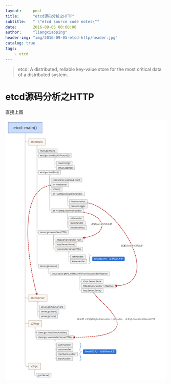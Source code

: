 ```yaml
---
layout:     post
title:      "etcd源码分析之HTTP"
subtitle:   " \"etcd source code notes\""
date:       2016-09-05 00:00:00
author:     "liangxiaoping"
header-img: "img/2016-09-05-etcd-http/header.jpg"
catalog: true
tags:
    - etcd
---
```


> etcd: A distributed, reliable key-value store for the most critical data of a distributed system.

# etcd源码分析之HTTP

直接上图

![](/img/2016-09-05-etcd-http/http.png)